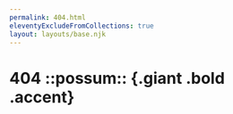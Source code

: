 ```yaml
---
permalink: 404.html
eleventyExcludeFromCollections: true
layout: layouts/base.njk
---
```

# 404 ::possum:: {.giant .bold .accent}
<p>
	<script>document.write(`Страницы <code>${window.location.pathname}</code> не существует.`)
	</script>
</p>

<!--

Read more: https://www.11ty.dev/docs/quicktips/not-found/

This is compatible with:

- GitHub Pages: https://help.github.com/articles/creating-a-custom-404-page-for-your-github-pages-site/
- GitLab Pages: https://docs.gitlab.com/ee/user/project/pages/introduction.html#custom-error-codes-pages
- Netlify: https://www.netlify.com/docs/redirects/#custom-404
- Cloudflare Pages: https://developers.cloudflare.com/pages/platform/serving-pages/#not-found-behavior
- Vercel: https://vercel.com/guides/custom-404-page#static-site-generator-ssg
-->
